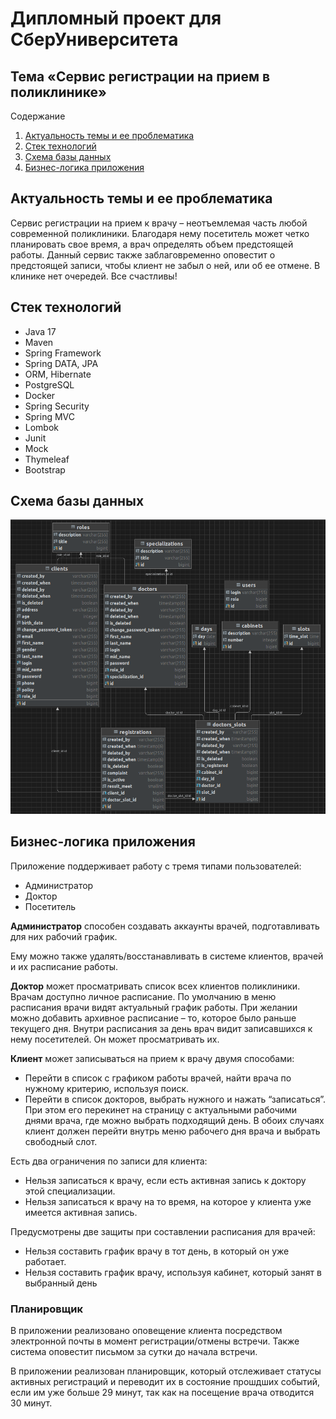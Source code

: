 # Дипломный проект для СберУниверситета

## Тема «Сервис регистрации на прием в поликлинике»

Содержание
1. [Актуальность темы и ее проблематика](#Актуальность-темы-и-ее-проблематика)
2. [Стек технологий](#Стек-технологий)
3. [Схема базы данных](#Схема-базы-данных)
4. [Бизнес-логика приложения](#Бизнес-логика-приложения)

## Актуальность темы и ее проблематика

Сервис регистрации на прием к врачу – неотъемлемая часть  любой современной поликлиники.
Благодаря нему посетитель может четко планировать свое  время, а врач определять объем предстоящей работы.
Данный сервис также заблаговременно оповестит о  предстоящей записи, чтобы клиент не забыл о ней, или об ее  отмене. 
В клинике нет очередей. Все счастливы!

## Стек технологий

* Java 17
* Maven
* Spring Framework
* Spring DATA, JPA
* ORM, Hibernate
* PostgreSQL
* Docker
* Spring Security
* Spring MVC
* Lombok
* Junit
* Mock
* Thymeleaf
* Bootstrap

## Схема базы данных
![data_base.png](src%2Fmain%2Fresources%2Fdb%2Fdata_base.png)

## Бизнес-логика приложения

Приложение поддерживает работу с тремя типами  пользователей:
* Администратор
* Доктор
* Посетитель

**Администратор** способен создавать аккаунты врачей,  подготавливать для них рабочий график. 

Ему можно также удалять/восстанавливать в системе клиентов,  врачей и их расписание работы.

**Доктор** может просматривать список всех клиентов  поликлиники. Врачам доступно личное расписание. По умолчанию в меню
расписания врачи видят актуальный график работы. При желании можно добавить архивное расписание – то, которое
было раньше текущего дня.  Внутри расписания за день врач видит записавшихся к нему посетителей. Он может просматривать их.

**Клиент** может записываться на прием к врачу двумя способами:
* Перейти в список с графиком работы врачей, найти врача по нужному критерию, используя поиск.
* Перейти в список докторов, выбрать нужного и нажать “записаться”. При этом его перекинет на страницу с актуальными рабочими днями 
врача, где можно выбрать подходящий день. В обоих случаях клиент должен перейти внутрь меню рабочего дня врача и выбрать свободный слот.

Есть два ограничения по записи для клиента:
* Нельзя записаться к врачу, если есть активная запись к доктору этой специализации.
* Нельзя записаться к врачу на то время, на которое у клиента уже имеется активная запись.

Предусмотрены две защиты при составлении расписания для врачей:
* Нельзя составить график врачу в тот день, в который он уже работает.
* Нельзя составить график врачу, используя кабинет, который занят в выбранный день

### Планировщик

В приложении реализовано оповещение клиента посредством  электронной почты в момент регистрации/отмены встречи.
Также система оповестит письмом за сутки до начала встречи.

В приложении реализован планировщик, который отслеживает статусы активных регистраций и переводит их в состояние прошдших событий, если им уже больше 29 минут, так как на
посещение врача отводится 30 минут.
